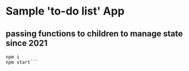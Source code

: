 # Sample 'to-do list' App

## passing functions to children to manage state since 2021


```git clone && cd
npm i
npm start```